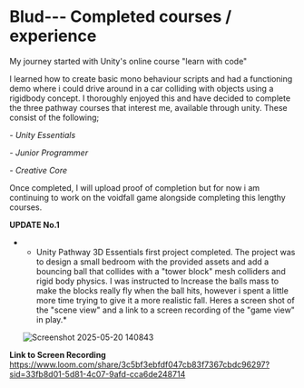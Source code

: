 # Blud--- Completed courses / experience

My journey started with Unity's online course "learn with code" 


I learned how to create basic mono behaviour scripts and had a functioning demo where i could drive around in a car colliding with objects using a rigidbody concept. I thoroughly enjoyed this and have decided to complete the three pathway courses that interest me, available through unity. These consist of the following; 


*- Unity Essentials*

*- Junior Programmer*

*- Creative Core*

  Once completed, I will upload proof of completion but for now i am continuing to work on the voidfall game alongside completing this lengthy courses.



  **UPDATE No.1**

 * - Unity Pathway 3D Essentials first project completed. The project was to design a small bedroom with the provided assets and add a bouncing ball that collides with a "tower block" mesh colliders and rigid body physics. I was instructed to Increase the balls mass to make the blocks really fly when the ball hits, however i spent a little more time trying to give it a more realistic fall.  Heres a screen shot of the "scene view" and a link to a screen recording of the "game view" in play.*

   ![Screenshot 2025-05-20 140843](https://github.com/user-attachments/assets/15ada33e-b741-4f51-983c-43246eabddb2)

   
**Link to Screen Recording**
  https://www.loom.com/share/3c5bf3ebfdf047cb83f7367cbdc96297?sid=33fb8d01-5d81-4c07-9afd-cca6de248714









